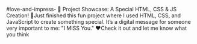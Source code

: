  #love-and-impress-
🌟 Project Showcase: A Special HTML, CSS &amp; JS Creation! 🌟Just finished this fun project where I used HTML, CSS, and JavaScript to create something special. It’s a digital message for someone very important to me: "I MISS You." ❤Check it out and let me know what you think
